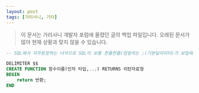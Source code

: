 ```yaml
---
layout: post
tags: [가리사니, 기타]
---
```


> 이 문서는 가리사니 개발자 포럼에 올렸던 글의 백업 파일입니다.
오래된 문서가 많아 현재 상황과 맞지 않을 수 있습니다.


``` sql
-- SQL에서 자주등장하는 녀석으로 SQL이 보통 한줄한줄(엄밀히는 ;(기본딜리미터)가 보일때까지) 실행하기 때문에 다음 딜리미터(여기서는 $$로 지정)까지 한번에 실행하라는 의미이다. 끝날때 딜리미터를 넣지않으면 끝날때까지 한번에 인식된다.

DELIMITER $$
CREATE FUNCTION 함수이름(인자 타입,...) RETURNS 리턴자료형
BEGIN
	return 반환;
END
```
